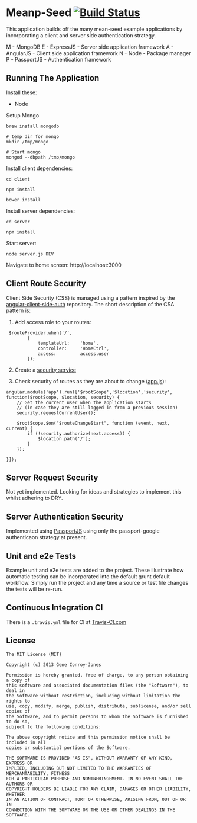 Meanp-Seed  [![Build Status](https://travis-ci.org/thinkjones/meanp-seed.svg?branch=master)](https://travis-ci.org/thinkjones/meanp-seed)
==========

This application builds off the many mean-seed example applications by incorporating a client and server side authentication strategy.

M - MongoDB
E - ExpressJS - Server side application framework
A - AngularJS - Client side application framework
N - Node - Package manager
P - PassportJS - Authentication framework

Running The Application
-----------------------

Install these:
* Node

Setup Mongo
```
brew install mongodb

# temp dir for mongo
mkdir /tmp/mongo

# Start mongo
mongod --dbpath /tmp/mongo
```

Install client dependencies:

```
cd client

npm install

bower install
```

Install server dependencies:

```
cd server

npm install
```

Start server:

```
node server.js DEV
```

Navigate to home screen:
http://localhost:3000


Client Route Security
--------------------------

Client Side Security (CSS) is managed using a pattern inspired by the [angular-client-side-auth](https://github.com/fnakstad/angular-client-side-auth) repository.  The short description of the CSA pattern is:

1) Add access role to your routes:

```
 $routeProvider.when('/',
        {
            templateUrl:    'home',
            controller:     'HomeCtrl',
            access:         access.user
        });
```

2) Create a [security service](https://github.com/thinkjones/meanp-seed/blob/master/client/src/scripts/security/security.js)

3) Check security of routes as they are about to change ([app.js](https://github.com/thinkjones/meanp-seed/blob/master/client/src/scripts/app.js)):

```
angular.module('app').run(['$rootScope','$location','security', function($rootScope, $location, security) {
    // Get the current user when the application starts
    // (in case they are still logged in from a previous session)
    security.requestCurrentUser();

    $rootScope.$on("$routeChangeStart", function (event, next, current) {
        if (!security.authorize(next.access)) {
            $location.path('/');
        }
    });

}]);
```

Server Request Security
--------------------------
Not yet implemented.  Looking for ideas and strategies to implement this whilst adhering to DRY.


Server Authentication Security
------------------------------
Implemented using [PassportJS](http://passportjs.org/) using only the passport-google authenticaon strategy at present.


Unit and e2e Tests
------------------------------
Example unit and e2e tests are added to the project.  These illustrate how automatic testing can be incorporated into the default grunt default workflow.  Simply run the project and any time a source or test file changes the tests will be re-run.


Continuous Integration CI
--------------------
There is a ```.travis.yml``` file for CI at [Travis-CI.com](www.travis-ci.com)

## License
```
The MIT License (MIT)

Copyright (c) 2013 Gene Conroy-Jones

Permission is hereby granted, free of charge, to any person obtaining a copy of
this software and associated documentation files (the "Software"), to deal in
the Software without restriction, including without limitation the rights to
use, copy, modify, merge, publish, distribute, sublicense, and/or sell copies of
the Software, and to permit persons to whom the Software is furnished to do so,
subject to the following conditions:

The above copyright notice and this permission notice shall be included in all
copies or substantial portions of the Software.

THE SOFTWARE IS PROVIDED "AS IS", WITHOUT WARRANTY OF ANY KIND, EXPRESS OR
IMPLIED, INCLUDING BUT NOT LIMITED TO THE WARRANTIES OF MERCHANTABILITY, FITNESS
FOR A PARTICULAR PURPOSE AND NONINFRINGEMENT. IN NO EVENT SHALL THE AUTHORS OR
COPYRIGHT HOLDERS BE LIABLE FOR ANY CLAIM, DAMAGES OR OTHER LIABILITY, WHETHER
IN AN ACTION OF CONTRACT, TORT OR OTHERWISE, ARISING FROM, OUT OF OR IN
CONNECTION WITH THE SOFTWARE OR THE USE OR OTHER DEALINGS IN THE SOFTWARE.
```


